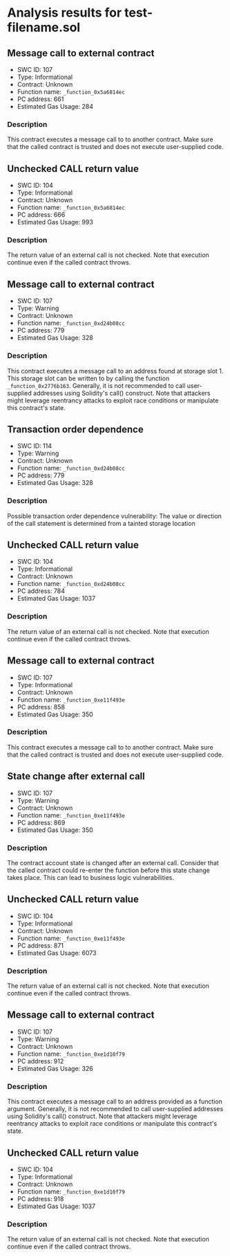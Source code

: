 # Analysis results for test-filename.sol

## Message call to external contract
- SWC ID: 107
- Type: Informational
- Contract: Unknown
- Function name: `_function_0x5a6814ec`
- PC address: 661
- Estimated Gas Usage: 284

### Description

This contract executes a message call to to another contract. Make sure that the called contract is trusted and does not execute user-supplied code.

## Unchecked CALL return value
- SWC ID: 104
- Type: Informational
- Contract: Unknown
- Function name: `_function_0x5a6814ec`
- PC address: 666
- Estimated Gas Usage: 993

### Description

The return value of an external call is not checked. Note that execution continue even if the called contract throws.

## Message call to external contract
- SWC ID: 107
- Type: Warning
- Contract: Unknown
- Function name: `_function_0xd24b08cc`
- PC address: 779
- Estimated Gas Usage: 328

### Description

This contract executes a message call to an address found at storage slot 1. This storage slot can be written to by calling the function `_function_0x2776b163`. Generally, it is not recommended to call user-supplied addresses using Solidity's call() construct. Note that attackers might leverage reentrancy attacks to exploit race conditions or manipulate this contract's state.

## Transaction order dependence
- SWC ID: 114
- Type: Warning
- Contract: Unknown
- Function name: `_function_0xd24b08cc`
- PC address: 779
- Estimated Gas Usage: 328

### Description

Possible transaction order dependence vulnerability: The value or direction of the call statement is determined from a tainted storage location

## Unchecked CALL return value
- SWC ID: 104
- Type: Informational
- Contract: Unknown
- Function name: `_function_0xd24b08cc`
- PC address: 784
- Estimated Gas Usage: 1037

### Description

The return value of an external call is not checked. Note that execution continue even if the called contract throws.

## Message call to external contract
- SWC ID: 107
- Type: Informational
- Contract: Unknown
- Function name: `_function_0xe11f493e`
- PC address: 858
- Estimated Gas Usage: 350

### Description

This contract executes a message call to to another contract. Make sure that the called contract is trusted and does not execute user-supplied code.

## State change after external call
- SWC ID: 107
- Type: Warning
- Contract: Unknown
- Function name: `_function_0xe11f493e`
- PC address: 869
- Estimated Gas Usage: 350

### Description

The contract account state is changed after an external call. Consider that the called contract could re-enter the function before this state change takes place. This can lead to business logic vulnerabilities.

## Unchecked CALL return value
- SWC ID: 104
- Type: Informational
- Contract: Unknown
- Function name: `_function_0xe11f493e`
- PC address: 871
- Estimated Gas Usage: 6073

### Description

The return value of an external call is not checked. Note that execution continue even if the called contract throws.

## Message call to external contract
- SWC ID: 107
- Type: Warning
- Contract: Unknown
- Function name: `_function_0xe1d10f79`
- PC address: 912
- Estimated Gas Usage: 326

### Description

This contract executes a message call to an address provided as a function argument. Generally, it is not recommended to call user-supplied addresses using Solidity's call() construct. Note that attackers might leverage reentrancy attacks to exploit race conditions or manipulate this contract's state.

## Unchecked CALL return value
- SWC ID: 104
- Type: Informational
- Contract: Unknown
- Function name: `_function_0xe1d10f79`
- PC address: 918
- Estimated Gas Usage: 1037

### Description

The return value of an external call is not checked. Note that execution continue even if the called contract throws.
